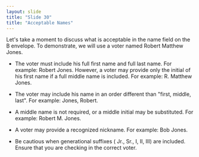 ```yaml
---
layout: slide
title: "Slide 30"
title: "Acceptable Names"
---
```


Let's take a moment to discuss what is acceptable in the name field on the B envelope. To demonstrate, we will use a voter named Robert Matthew Jones.

- The voter must include his full first name and full last name. For example: Robert Jones.
 However, a voter may provide only the initial of his first name if a full middle name is included. For example: R. Matthew Jones.

- The voter may include his name in an order different than "first, middle, last". For example: Jones, Robert.

- A middle name is not required, or a middle initial may be substituted. For example: Robert M. Jones.

- A voter may provide a recognized nickname. For example: Bob Jones.

- Be cautious when generational suffixes ( Jr., Sr., I, II, III) are included. Ensure that you are checking in the correct voter.
